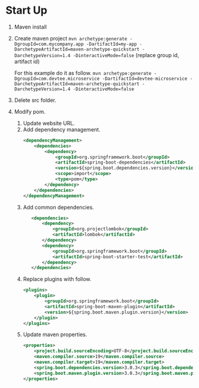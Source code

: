 # Start Up

1. Maven install
2. Create maven project `mvn archetype:generate -DgroupId=com.mycompany.app -DartifactId=my-app -DarchetypeArtifactId=maven-archetype-quickstart -DarchetypeVersion=1.4 -DinteractiveMode=false` (replace group id, artifact id)
   
   For this example do it as follow.
   `mvn archetype:generate -DgroupId=com.devtee.microservice -DartifactId=devtee-microservice -DarchetypeArtifactId=maven-archetype-quickstart -DarchetypeVersion=1.4 -DinteractiveMode=false`
3. Delete src folder.
4. Modify pom.
	1. Update website URL.
	2. Add dependency management.
	   ```xml
	   <dependencyManagement>
		   <dependencies>
			   <dependency>
				   <groupId>org.springframework.boot</groupId>
				   <artifactId>spring-boot-dependencies</artifactId>
				   <version>${spring.boot.dependencies.version}</version>
				   <scope>import</scope>
				   <type>pom</type>
			   </dependency>
		   </dependencies>
	   </dependencyManagement>
	3. Add common dependencies.
	   ```xml
	      <dependencies>
		      <dependency>
			      <groupId>org.projectlombok</groupId>
			      <artifactId>lombok</artifactId>
		      </dependency>
		      <dependency>
			      <groupId>org.springframework.boot</groupId>
			      <artifactId>spring-boot-starter-test</artifactId>
		      </dependency>
	      </dependencies>
	4. Replace plugins with follow.
	   ```xml
	   <plugins>
		   <plugin>
			   <groupId>org.springframework.boot</groupId>
			   <artifactId>spring-boot-maven-plugin</artifactId>
			   <version>${spring.boot.maven.plugin.version}</version>
		   </plugin>
	   </plugins>
	5. Update maven properties.
	   ```xml
	   <properties>
		   <project.build.sourceEncoding>UTF-8</project.build.sourceEncoding>
		   <maven.compiler.source>19</maven.compiler.source>
		   <maven.compiler.target>19</maven.compiler.target>
		   <spring.boot.dependencies.version>3.0.3</spring.boot.dependencies.version>
		   <spring.boot.maven.plugin.version>3.0.3</spring.boot.maven.plugin.version>
	   </properties>
